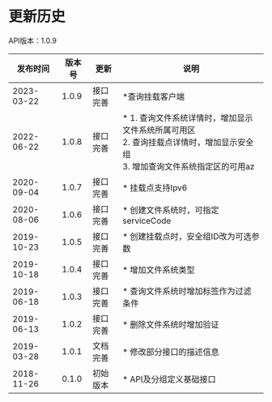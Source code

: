 # 更新历史 #
API版本：1.0.9

|发布时间|版本号|更新|说明|
|---|---|---|---|
|2023-03-22|1.0.9|接口完善|*查询挂载客户端|
|2022-06-22|1.0.8|接口完善|* 1. 查询文件系统详情时，增加显示文件系统所属可用区<br>2. 查询挂载点详情时，增加显示安全组<br>3. 增加查询文件系统指定区的可用az|
|2020-09-04|1.0.7|接口完善|* 挂载点支持Ipv6|
|2020-08-06|1.0.6|接口完善|* 创建文件系统时，可指定serviceCode|
|2019-10-23|1.0.5|接口完善|* 创建挂载点时，安全组ID改为可选参数|
|2019-10-18|1.0.4|接口完善|* 增加文件系统类型|
|2019-06-18|1.0.3|接口完善|* 查询文件系统时增加标签作为过滤条件|
|2019-06-13|1.0.2|接口完善|* 删除文件系统时增加验证|
|2019-03-28|1.0.1|文档完善|* 修改部分接口的描述信息|
|2018-11-26|0.1.0|初始版本|* API及分组定义基础接口|

